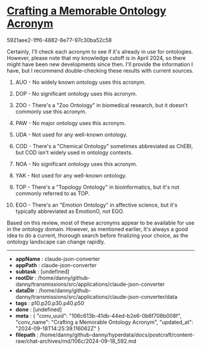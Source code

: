 # [Crafting a Memorable Ontology Acronym](https://claude.ai/chat/106c613b-41db-44ed-b2e6-0b6f708b008f)

5921aee2-1ff6-4882-8e77-97c30ba52c58

 Certainly, I'll check each acronym to see if it's already in use for ontologies. However, please note that my knowledge cutoff is in April 2024, so there might have been new developments since then. I'll provide the information I have, but I recommend double-checking these results with current sources.

1. AUO - No widely known ontology uses this acronym.

2. DOP - No significant ontology uses this acronym.

3. ZOO - There's a "Zoo Ontology" in biomedical research, but it doesn't commonly use this acronym.

4. PAW - No major ontology uses this acronym.

5. UDA - Not used for any well-known ontology.

6. COD - There's a "Chemical Ontology" sometimes abbreviated as ChEBI, but COD isn't widely used in ontology contexts.

7. NOA - No significant ontology uses this acronym.

8. YAK - Not used for any well-known ontology.

9. TOP - There's a "Topology Ontology" in bioinformatics, but it's not commonly referred to as TOP.

10. EGO - There's an "Emotion Ontology" in affective science, but it's typically abbreviated as EmotionO, not EGO.

Based on this review, most of these acronyms appear to be available for use in the ontology domain. However, as mentioned earlier, it's always a good idea to do a current, thorough search before finalizing your choice, as the ontology landscape can change rapidly.

---

* **appName** : claude-json-converter
* **appPath** : claude-json-converter
* **subtask** : [undefined]
* **rootDir** : /home/danny/github-danny/transmissions/src/applications/claude-json-converter
* **dataDir** : /home/danny/github-danny/transmissions/src/applications/claude-json-converter/data
* **tags** : p10.p20.p30.p40.p50
* **done** : [undefined]
* **meta** : {
  "conv_uuid": "106c613b-41db-44ed-b2e6-0b6f708b008f",
  "conv_name": "Crafting a Memorable Ontology Acronym",
  "updated_at": "2024-09-18T14:25:39.116062Z"
}
* **filepath** : /home/danny/github-danny/hyperdata/docs/postcraft/content-raw/chat-archives/md/106c/2024-09-18_592.md